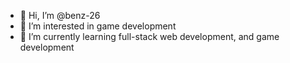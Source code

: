 - 👋 Hi, I’m @benz-26
- 👀 I’m interested in game development
- 🌱 I’m currently learning full-stack web development, and game development

<!---
benz-26/benz-26 is a ✨ special ✨ repository because its `README.md` (this file) appears on your GitHub profile.
You can click the Preview link to take a look at your changes.
--->
